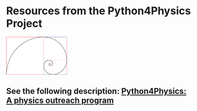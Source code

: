 # Resources from the Python4Physics Project
<img src="images/goldenspiral.png" width="164" height="102">

## See the following description: <a href="https://tddyrogers.github.io/python4physics.github.io/documents/Python4Physics.pdf" target="_blank">Python4Physics: A physics outreach program</a>

